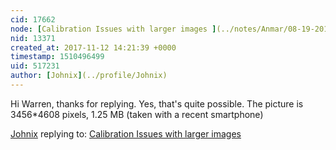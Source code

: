 ```yaml
---
cid: 17662
node: [Calibration Issues with larger images ](../notes/Anmar/08-19-2016/question-calibration-issues)
nid: 13371
created_at: 2017-11-12 14:21:39 +0000
timestamp: 1510496499
uid: 517231
author: [Johnix](../profile/Johnix)
---
```


Hi Warren,
thanks for replying. 
Yes, that's quite possible. The picture is 3456*4608 pixels, 1.25 MB (taken with a recent smartphone)

[Johnix](../profile/Johnix) replying to: [Calibration Issues with larger images ](../notes/Anmar/08-19-2016/question-calibration-issues)

